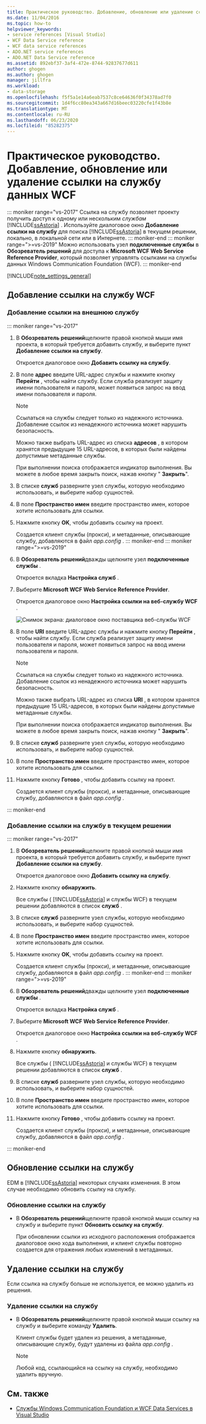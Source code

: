```yaml
---
title: Практическое руководство. Добавление, обновление или удаление ссылки на службу данных WCF
ms.date: 11/04/2016
ms.topic: how-to
helpviewer_keywords:
- service references [Visual Studio]
- WCF Data Service reference
- WCF data service references
- ADO.NET service references
- ADO.NET Data Service reference
ms.assetid: 892ebf37-3af4-472e-8744-92837677d611
author: ghogen
ms.author: ghogen
manager: jillfra
ms.workload:
- data-storage
ms.openlocfilehash: f5f5a1e14a6eab7537c8ce64636f0f34378ad7f0
ms.sourcegitcommit: 1d4f6cc80ea343a667d16beec03220cfe1f43b8e
ms.translationtype: MT
ms.contentlocale: ru-RU
ms.lasthandoff: 06/23/2020
ms.locfileid: "85282375"
---
```

# <a name="how-to-add-update-or-remove-a-wcf-data-service-reference"></a>Практическое руководство. Добавление, обновление или удаление ссылки на службу данных WCF

::: moniker range="vs-2017"
Ссылка на службу позволяет проекту получить доступ к одному или нескольким *службам* [!INCLUDE[ssAstoria](../data-tools/includes/ssastoria_md.md)] . Используйте диалоговое окно **Добавление ссылки на службу** для поиска [!INCLUDE[ssAstoria](../data-tools/includes/ssastoria_md.md)] в текущем решении, локально, в локальной сети или в Интернете.
::: moniker-end
::: moniker range=">=vs-2019"
Можно использовать узел **подключенные службы** в **Обозреватель решений** для доступа к **Microsoft WCF Web Service Reference Provider**, который позволяет управлять ссылками на службы данных Windows Communication Foundation (WCF).
::: moniker-end

[!INCLUDE[note_settings_general](../data-tools/includes/note_settings_general_md.md)]

## <a name="add-a-wcf-service-reference"></a>Добавление ссылки на службу WCF

### <a name="to-add-a-reference-to-an-external-service"></a>Добавление ссылки на внешнюю службу

::: moniker range="vs-2017"

1. В **Обозреватель решений**щелкните правой кнопкой мыши имя проекта, в который требуется добавить службу, и выберите пункт **Добавление ссылки на службу**.

   Откроется диалоговое окно **Добавить ссылку на службу**.

1. В поле **адрес** введите URL-адрес службы и нажмите кнопку **Перейти** , чтобы найти службу. Если служба реализует защиту имени пользователя и пароля, может появиться запрос на ввод имени пользователя и пароля.

    > [!NOTE]
    > Ссылаться на службы следует только из надежного источника. Добавление ссылок из ненадежного источника может нарушить безопасность.

     Можно также выбрать URL-адрес из списка **адресов** , в котором хранятся предыдущие 15 URL-адресов, в которых были найдены допустимые метаданные службы.

     При выполнении поиска отображается индикатор выполнения. Вы можете в любое время закрыть поиск, нажав кнопку " **Закрыть**".

1. В списке **служб** разверните узел службы, которую необходимо использовать, и выберите набор сущностей.

1. В поле **Пространство имен** введите пространство имен, которое хотите использовать для ссылки.

1. Нажмите кнопку **OK**, чтобы добавить ссылку на проект.

     Создается клиент службы (прокси), и метаданные, описывающие службу, добавляются в файл *app.config* .
::: moniker-end
::: moniker range=">=vs-2019"
1. В **Обозреватель решений**дважды щелкните узел **подключенные службы** .

   Откроется вкладка **Настройка служб** .

1. Выберите **Microsoft WCF Web Service Reference Provider**.

   Откроется диалоговое окно **Настройка ссылки на веб-службу WCF** .

   ![Снимок экрана: диалоговое окно поставщика веб-службы WCF](media/vs-2019/configure-wcf-web-service-reference-dialog.png)


1. В поле **URI** введите URL-адрес службы и нажмите кнопку **Перейти** , чтобы найти службу. Если служба реализует защиту имени пользователя и пароля, может появиться запрос на ввод имени пользователя и пароля.

    > [!NOTE]
    > Ссылаться на службы следует только из надежного источника. Добавление ссылок из ненадежного источника может нарушить безопасность.

     Можно также выбрать URL-адрес из списка **URI** , в котором хранятся предыдущие 15 URL-адресов, в которых были найдены допустимые метаданные службы.

     При выполнении поиска отображается индикатор выполнения. Вы можете в любое время закрыть поиск, нажав кнопку " **Закрыть**".

1. В списке **служб** разверните узел службы, которую необходимо использовать, и выберите набор сущностей.

1. В поле **Пространство имен** введите пространство имен, которое хотите использовать для ссылки.

1. Нажмите кнопку **Готово** , чтобы добавить ссылку на проект.

     Создается клиент службы (прокси), и метаданные, описывающие службу, добавляются в файл *app.config* .

::: moniker-end

### <a name="to-add-a-reference-to-a-service-in-the-current-solution"></a>Добавление ссылки на службу в текущем решении

::: moniker range="vs-2017"

1. В **Обозреватель решений**щелкните правой кнопкой мыши имя проекта, в который требуется добавить службу, и выберите пункт **Добавление ссылки на службу**.

    Откроется диалоговое окно **Добавить ссылку на службу**.

1. Нажмите кнопку **обнаружить**.

    Все службы ( [!INCLUDE[ssAstoria](../data-tools/includes/ssastoria_md.md)] и службы WCF) в текущем решении добавляются в список **служб** .

1. В списке **служб** разверните узел службы, которую необходимо использовать, и выберите набор сущностей.

1. В поле **Пространство имен** введите пространство имен, которое хотите использовать для ссылки.

1. Нажмите кнопку **OK**, чтобы добавить ссылку на проект.

    Создается клиент службы (прокси), и метаданные, описывающие службу, добавляются в файл *app.config* .
::: moniker-end
::: moniker range=">=vs-2019"
1. В **Обозреватель решений**дважды щелкните узел **подключенные службы** . 

   Откроется вкладка **Настройка служб** .

1. Выберите **Microsoft WCF Web Service Reference Provider**.

   Откроется диалоговое окно **Настройка ссылки на веб-службу WCF** .

1. Нажмите кнопку **обнаружить**.

    Все службы ( [!INCLUDE[ssAstoria](../data-tools/includes/ssastoria_md.md)] и службы WCF) в текущем решении добавляются в список **служб** .

1. В списке **служб** разверните узел службы, которую необходимо использовать, и выберите набор сущностей.

1. В поле **Пространство имен** введите пространство имен, которое хотите использовать для ссылки.

1. Нажмите кнопку **Готово** , чтобы добавить ссылку на проект.

    Создается клиент службы (прокси), и метаданные, описывающие службу, добавляются в файл *app.config* .

::: moniker-end

## <a name="update-a-service-reference"></a>Обновление ссылки на службу

EDM в [!INCLUDE[ssAstoria](../data-tools/includes/ssastoria_md.md)] некоторых случаях изменения. В этом случае необходимо обновить ссылку на службу.

### <a name="to-update-a-service-reference"></a>Обновление ссылки на службу

- В **Обозреватель решений**щелкните правой кнопкой мыши ссылку на службу и выберите пункт **Обновить ссылку на службу**.

     При обновлении ссылки из исходного расположения отображается диалоговое окно хода выполнения, и клиент службы повторно создается для отражения любых изменений в метаданных.

## <a name="remove-a-service-reference"></a>Удаление ссылки на службу

Если ссылка на службу больше не используется, ее можно удалить из решения.

### <a name="to-remove-a-service-reference"></a>Удаление ссылки на службу

- В **Обозреватель решений**щелкните правой кнопкой мыши ссылку на службу и выберите команду **Удалить**.

     Клиент службы будет удален из решения, а метаданные, описывающие службу, будут удалены из файла *app.config* .

    > [!NOTE]
    > Любой код, ссылающийся на ссылку на службу, необходимо удалить вручную.

## <a name="see-also"></a>См. также

- [Службы Windows Communication Foundation и WCF Data Services в Visual Studio](../data-tools/windows-communication-foundation-services-and-wcf-data-services-in-visual-studio.md)
